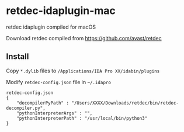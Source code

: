 # retdec-idaplugin-mac
retdec idaplugin compiled for macOS

Download retdec compiled from https://github.com/avast/retdec

## Install
Copy `*.dylib` files to `/Applications/IDA Pro XX/idabin/plugins`

Modify `retdec-config.json` file in `~/.idapro`

```
retdec-config.json
{
	"decompilerPyPath" : "/Users/XXXX/Downloads/retdec/bin/retdec-decompiler.py",
	"pythonInterpreterArgs" : "",
	"pythonInterpreterPath" : "/usr/local/bin/python3"
}
```
